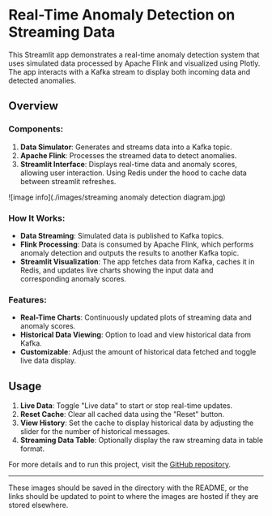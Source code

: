 # Real-Time Anomaly Detection on Streaming Data

This Streamlit app demonstrates a real-time anomaly detection system that uses simulated data processed by Apache Flink
and visualized using Plotly. The app interacts with a Kafka stream to display both incoming data and detected anomalies.

## Overview

### Components:

1. **Data Simulator**: Generates and streams data into a Kafka topic.
2. **Apache Flink**: Processes the streamed data to detect anomalies.
3. **Streamlit Interface**: Displays real-time data and anomaly scores, allowing user interaction. Using Redis under the
   hood to cache data between streamlit refreshes.

![image info](./images/streaming anomaly detection diagram.jpg)

### How It Works:

- **Data Streaming**: Simulated data is published to Kafka topics.
- **Flink Processing**: Data is consumed by Apache Flink, which performs anomaly detection and outputs the results to
  another Kafka topic.
- **Streamlit Visualization**: The app fetches data from Kafka, caches it in Redis, and updates live charts showing the
  input data and corresponding anomaly scores.

### Features:

- **Real-Time Charts**: Continuously updated plots of streaming data and anomaly scores.
- **Historical Data Viewing**: Option to load and view historical data from Kafka.
- **Customizable**: Adjust the amount of historical data fetched and toggle live data display.

## Usage

1. **Live Data**: Toggle "Live data" to start or stop real-time updates.
2. **Reset Cache**: Clear all cached data using the "Reset" button.
3. **View History**: Set the cache to display historical data by adjusting the slider for the number of historical
   messages.
4. **Streaming Data Table**: Optionally display the raw streaming data in table format.

For more details and to run this project, visit
the [GitHub repository](https://github.com/domenicodigangi/streaming-data-playground/tree/main/development/flink/streamingad).

---

These images should be saved in the directory with the README, or the links should be updated to point to where the
images are hosted if they are stored elsewhere.